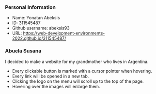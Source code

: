 ### Personal Information ###

* Name: Yonatan Abeksis
* ID: 311545487
* Github username: abeksis93
* URL: https://web-development-environments-2022.github.io/311545487/

### Abuela Susana ###

I decided to make a website for my grandmother who lives in Argentina.

- Every clickable button is marked with a cursor pointer when hovering.
- Every link will be opened in a new tab.
- Clicking the logo on the menu will scroll up to the top of the page.
- Hovering over the images will enlarge them.
